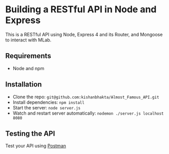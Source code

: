 # Building a RESTful API in Node and Express

This is a RESTful API using Node, Express 4 and its Router, and Mongoose to interact with MLab.

## Requirements

- Node and npm

## Installation

- Clone the repo: `git@github.com:kishanbhakta/Almost_Famous_API.git`
- Install dependencies: `npm install`
- Start the server: `node server.js`
- Watch and restart server automatically: `nodemon ./server.js localhost 8080`

## Testing the API
Test your API using [Postman](https://chrome.google.com/webstore/detail/postman-rest-client-packa/fhbjgbiflinjbdggehcddcbncdddomop)
